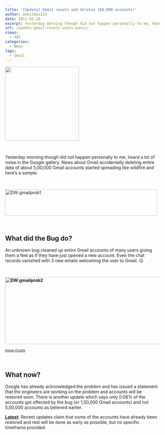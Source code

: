 ```yaml
---
title: '[Update] Gmail resets and deletes 150,000 accounts!'
author: ankitdas123
date: 2011-02-28
excerpt: Yesterday morning though did not happen personally to me, heard a lot of noise in the Google gallery. News about Gmail accidentally deleting entire data of about 5,00,000...
url: /update-gmail-resets-users-panic/
views:
  - 405
categories:
  - News
tags:
  - Gmail
---
```

<img title="Gmail_logo_updates.png" src="http://cdn.devilsworkshop.org/files/2011/01/Gmail_logo_updates.png" alt="" width="240" height="240" />

&nbsp;

Yesterday morning though did not happen personally to me, heard a lot of noise in the Google gallery. News about Gmail accidentally deleting entire data of about 5,00,000 Gmail accounts started spreading like wildfire and here’s a sample.

&nbsp;

<img style="background-image: none; padding-left: 0px; padding-right: 0px; display: inline; padding-top: 0px; border: 0px;" title="DW gmailprob1" src="http://cdn.devilsworkshop.org/files/2011/02/DW-gmailprob11.png" border="0" alt="DW gmailprob1" width="495" height="86" />

&nbsp;

## What did the Bug do?

An unknown bug cleaned up entire Gmail accounts of many users giving them a feel as if they have just opened a new account. Even the chat records vanished with 3 new emails welcoming the user to Gmail. 😉

&nbsp;

**<span style="text-decoration: underline;"> </span>**

**<span style="text-decoration: underline;"> </span>**

**<span style="text-decoration: underline;"><img style="background-image: none; padding-left: 0px; padding-right: 0px; display: inline; padding-top: 0px; border-width: 0px;" title="DW gmailprob2" src="http://cdn.devilsworkshop.org/files/2011/02/DW-gmailprob2.jpg" border="0" alt="DW gmailprob2" width="551" height="218" /></span>**

<span style="text-decoration: underline;"><em><span style="font-size: x-small;"><a href="http://www.blogcdn.com/www.engadget.com/media/2011/02/2-27-11-fresh-gmail-feb-2011.jpg" onclick="_gaq.push(['_trackEvent', 'outbound-article', 'http://www.blogcdn.com/www.engadget.com/media/2011/02/2-27-11-fresh-gmail-feb-2011.jpg', 'Image Credits']);" target="_blank">Image Credits</a></span></em></span>

**<span style="text-decoration: underline;"><br /> </span>**

**<span style="text-decoration: underline;"> </span>**

## What now?

Google has already acknowledged the problem and has issued a statement that the engineers are working on the problem and accounts will be restored soon. There is another update which says only 0.08% of the accounts got effected by the bug (or 1,50,000 Gmail accounts) and not 5,00,000 accounts as believed earlier.

**<span style="text-decoration: underline;">Latest</span>:** Recent updates claim that some of the accounts have already been restored and rest will be done as early as possible, but no specific timeframe provided.
